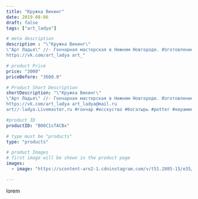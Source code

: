 ```yaml
---
title: "Кружка Викинг"
date: 2019-08-06
draft: false
tags: ["art_ladya"]

# meta description
description : "\"Кружка Викинг\"
\"Арт Ладья\" //- Гончарная мастерская в Нижнем Новгороде. Изготовление керамики и мастер//-классы по обучению. 
https://vk.com/art_ladya art_"

# product Price
price: "3000"
priceBefore: "3600.0"

# Product Short Description
shortDescription: "\"Кружка Викинг\"
\"Арт Ладья\" //- Гончарная мастерская в Нижнем Новгороде. Изготовление керамики и мастер//-классы по обучению. 
https://vk.com/art_ladya art_ladya@mail.ru 
art//-ladya.Livemaster.ru #гончар #исскуство #богатырь #potter #керамикаручнаяработа #гончарнаямастерская #викинг #handmade #кружка #керамика #гончарнаяпосуда #эксклюзивнаякерамика #painter #dishes #decor #ceramicar #nntoday #claygoods #restaurant #earthenware #ceramic #design #viking #mug #ceramicart #воин #clay #авторскаякерамика #tankard #pint"

#product ID
productID: "B00C1sTACBx"

# type must be "products"
type: "products"

# product Images
# first image will be shown in the product page
images:
  - image: "https://scontent-arn2-1.cdninstagram.com/v/t51.2885-15/e35/67318150_120952732550142_3121730175514765496_n.jpg?tp=1&_nc_ht=scontent-arn2-1.cdninstagram.com&_nc_cat=106&_nc_ohc=W8CdLD1KZKQAX_giD5W&ccb=7-4&oh=cf1ad54f49f435cadcec00edee578c7d&oe=608536A1&_nc_sid=86f79a&ig_cache_key=MjEwNDMxOTQxMTY3NzU2OTEzNw%3D%3D.2-ccb7-4"

---
```

lorem
